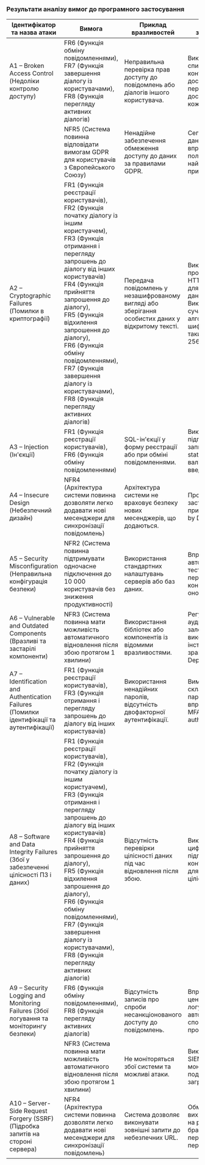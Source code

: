 ### Результати аналізу вимог до програмного застосування

| Ідентифікатор та назва атаки                                                                 | Вимога                                                                                                                                  | Приклад вразливостей                                                                               | Приклад запобігання                                                                                                                    |
| -------------------------------------------------------------------------------------------- | --------------------------------------------------------------------------------------------------------------------------------------- | -------------------------------------------------------------------------------------------------- | -------------------------------------------------------------------------------------------------------------------------------------- |
| A1 – Broken Access Control<br>(Недоліки контролю доступу)                                    | FR6 (Функція обміну повідомленнями),<br>FR7 (Функція завершення діалогу із користувачами),<br>FR8 (Функція перегляду активних діалогів) | Неправильна перевірка прав доступу до повідомлень або діалогів іншого користувача.                 | Використання списків контролю доступу (ACL), перевірка прав доступу на кожну дію.                                                      |
|                                                                                              | NFR5 (Система повинна відповідати вимогам GDPR для користувачів з Європейського Союзу)                                                  | Ненадійне забезпечення обмеження доступу до даних за правилами GDPR.                               | Сегментування даних та впровадження політики найменших привілеїв.                                                                      |
| A2 – Cryptographic Failures<br>(Помилки в криптографії)                                      | FR1 (Функція реєстрації користувачів),<br>FR2 (Функція початку діалогу із іншим користуачем),<br>FR3 (Функція отримання і перегляду запрошень до діалогу від інших користувачів)<br>FR4 (Функція прийняття запрошення до діалогу),<br>FR5 (Функція відхилення запрошення до діалогу),<br>FR6 (Функція обміну повідомленнями),<br>FR7 (Функція завершення діалогу із користувачами),<br>FR8 (Функція перегляду активних діалогів)                                                                                                     | Передача повідомлень у незашифрованому вигляді або зберігання особистих даних у відкритому тексті. | Використання протоколів HTTPS, TLS 1.3 для шифрування даних у транзиті. Використання сучасних алгоритмів шифрування, таких як AES-256. |
| A3 – Injection<br>(Ін'єкції)                                                                 | FR1 (Функція реєстрації користувачів),<br>FR6 (Функція обміну повідомленнями)                                                           | SQL-ін'єкції у форму реєстрації або при обміні повідомленнями.                                     | Використання підготовлених запитів (prepared statements), валідація введених даних.                                                    |
| A4 – Insecure Design<br>(Небезпечний дизайн)                                                 | NFR4 (Архітектура системи повинна дозволяти легко додавати нові месенджери для синхронізації повідомлень)                               | Архітектура системи не враховує безпеку нових месенджерів, що додаються.                           | Проєктування із застосуванням принципів Secure by Design.                                                                              |
| A5 – Security Misconfiguration<br>(Неправильна конфігурація безпеки)                         | NFR2 (Система повинна підтримувати одночасне підключення до 10 000 користувачів без зниження продуктивності)                            | Використання стандартних налаштувань серверів або баз даних.                                       | Впровадження автоматизованих тестів для перевірки конфігурацій, оновлення ПЗ.                                                          |
| A6 – Vulnerable and Outdated Components<br>(Вразливі та застарілі компоненти)                | NFR3 (Система повинна мати можливість автоматичного відновлення після збою протягом 1 хвилини)                                          | Використання бібліотек або компонентів із відомими вразливостями.                                  | Регулярний аудит залежностей, використання інструментів на зразок Snyk чи Dependabot.                                                  |
| A7 – Identification and Authentication Failures<br>(Помилки ідентифікації та аутентифікації) | FR1 (Функція реєстрації користувачів),<br>FR3 (Функція отримання і перегляду запрошень до діалогу від інших користувачів)               | Використання ненадійних паролів, відсутність двофакторної аутентифікації.                          | Вимога до складності паролів, впровадження MFA (multi-factor authentication).                                                          |
| A8 – Software and Data Integrity Failures<br>(Збої у забезпеченні цілісності ПЗ і даних)     | FR1 (Функція реєстрації користувачів),<br>FR2 (Функція початку діалогу із іншим користуачем),<br>FR3 (Функція отримання і перегляду запрошень до діалогу від інших користувачів)<br>FR4 (Функція прийняття запрошення до діалогу),<br>FR5 (Функція відхилення запрошення до діалогу),<br>FR6 (Функція обміну повідомленнями),<br>FR7 (Функція завершення діалогу із користувачами),<br>FR8 (Функція перегляду активних діалогів)                                          | Відсутність перевірки цілісності даних під час відновлення після збою.                             | Використання цифрових підписів та контрольних сум для перевірки цілісності.                                                            |
| A9 – Security Logging and Monitoring Failures (Збої логування та моніторингу безпеки)        | FR6 (Функція обміну повідомленнями),<br>FR8 (Функція перегляду активних діалогів)                                                       | Відсутність записів про спроби несанкціонованого доступу до повідомлень.                           | Впровадження централізованого логування з автоматичними сповіщеннями про інциденти.                                                    |
|                                                                                              | NFR3 (Система повинна мати можливість автоматичного відновлення після збою протягом 1 хвилини)                                          | Не моніторяться збої системи та можливі атаки.                                                     | Використання SIEM-систем для моніторингу подій та аналізу загроз.                                                                      |
| A10 – Server-Side Request Forgery (SSRF)<br>(Підробка запитів на стороні сервера)            | NFR4 (Архітектура системи повинна дозволяти легко додавати нові месенджери для синхронізації повідомлень)                               | Система дозволяє виконувати зовнішні запити до небезпечних URL.                                    | Обмеження вихідних запитів на рівні брандмауера, перевірка URL перед запитом.                                                          |

